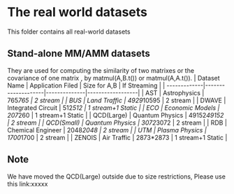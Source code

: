 # The real world datasets

This folder contains all real-world datasets

## Stand-alone MM/AMM datasets

They are used for computing the similarity of two matrixes or the covariance of one matrix
, by matmul(A,B.t()) or matmul(A,A.t()).
| Dataset Name | Application Filed | Size for A,B | If Streaming |
| -------------|--------------------|--------------|------------------|
| AST | Astrophysics | 765*765 | 2 stream |
| BUS | Land Traffic | 4929*10595 | 2 stream |
| DWAVE | Integrated Circuit | 512*512 | 1 stream+1 Static |
| ECO | Economic Models | 207*260 | 1 stream+1 Static |
| QCD(Large)   | Quantum Physics | 49152*49152 | 2 stream |
| QCD(Small)   | Quantum Physics | 3072*3072 | 2 stream |
| RDB | Chemical Engineer | 2048*2048 | 2 stream |
| UTM | Plasma Physics | 1700*1700 | 2 stream |
| ZENOIS | Air Traffic | 2873*2873 | 1 stream+1 Static |

## Note

We have moved the QCD(Large) outside due to size restrictions,
Please use this link:xxxxx
